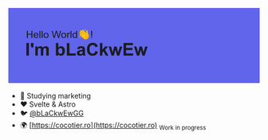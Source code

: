 ![Hello Word👋! I'm bLaCkwEw](https://raw.githubusercontent.com/bLaCkwEw/bLaCkwEw/master/img/header-img.png)

- 🌱 Studying marketing 
- ❤️ Svelte & Astro
- 🐦 [@bLaCkwEwGG](https://twitter.com/bLaCkwEwGG/)
- 🌍 [https://cocotier.ro](https://cocotier.ro) <sub>Work in progress</sub>


